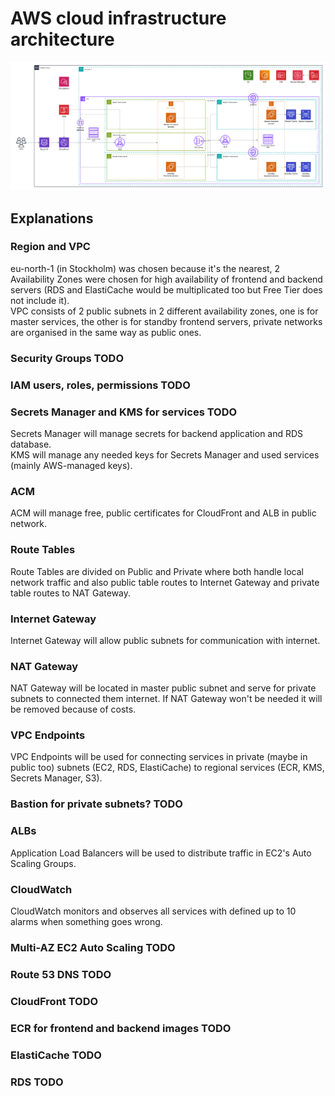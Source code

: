 # AWS cloud infrastructure architecture

![Architecture](AWS-Architecture.png)

## Explanations
### Region and VPC
eu-north-1 \(in Stockholm\) was chosen because it's the nearest, 2 Availability Zones were chosen for high availability of frontend and backend servers \(RDS and ElastiCache would be multiplicated too but Free Tier does not include it\).\
VPC consists of 2 public subnets in 2 different availability zones, one is for master services, the other is for standby frontend servers, private networks are organised in the same way as public ones.
### Security Groups TODO
### IAM users, roles, permissions TODO
### Secrets Manager and KMS for services TODO
Secrets Manager will manage secrets for backend application and RDS database.\
KMS will manage any needed keys for Secrets Manager and used services \(mainly AWS-managed keys\).
### ACM
ACM will manage free, public certificates for CloudFront and ALB in public network.
### Route Tables
Route Tables are divided on Public and Private where both handle local network traffic and also public table routes to Internet Gateway and private table routes to NAT Gateway.
### Internet Gateway
Internet Gateway will allow public subnets for communication with internet.
### NAT Gateway
NAT Gateway will be located in master public subnet and serve for private subnets to connected them internet. If NAT Gateway won't be needed it will be removed because of costs.
### VPC Endpoints
VPC Endpoints will be used for connecting services in private \(maybe in public too\) subnets \(EC2, RDS, ElastiCache\) to regional services \(ECR, KMS, Secrets Manager, S3\).
### Bastion for private subnets? TODO
### ALBs
Application Load Balancers will be used to distribute traffic in EC2's Auto Scaling Groups.
### CloudWatch
CloudWatch monitors and observes all services with defined up to 10 alarms when something goes wrong.
### Multi-AZ EC2 Auto Scaling TODO

### Route 53 DNS TODO
### CloudFront TODO
### ECR for frontend and backend images TODO
### ElastiCache TODO
### RDS TODO
